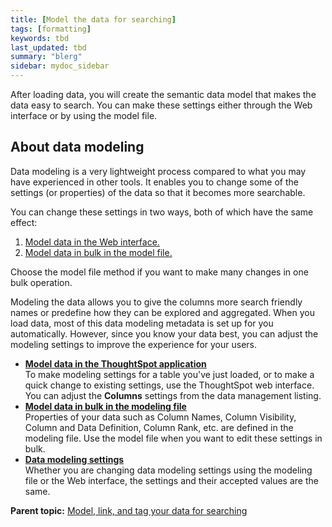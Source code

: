 ```yaml
---
title: [Model the data for searching]
tags: [formatting]
keywords: tbd
last_updated: tbd
summary: "blerg"
sidebar: mydoc_sidebar
---
```

After loading data, you will create the semantic data model that makes the data easy to search. You can make these settings either through the Web interface or by using the model file.

## About data modeling

Data modeling is a very lightweight process compared to what you may have experienced in other tools. It enables you to change some of the settings (or properties) of the data so that it becomes more searchable.

You can change these settings in two ways, both of which have the same effect:

1.  [Model data in the Web interface.](../../shared/conrefs/../../admin/data_modeling/model_data_in_UI.html)
2.  [Model data in bulk in the model file.](../../shared/conrefs/../../admin/data_modeling/edit_model_file.html#)

Choose the model file method if you want to make many changes in one bulk operation.

Modeling the data allows you to give the columns more search friendly names or predefine how they can be explored and aggregated. When you load data, most of this data modeling metadata is set up for you automatically. However, since you know your data best, you can adjust the modeling settings to improve the experience for your users.

-   **[Model data in the ThoughtSpot application](../../admin/data_modeling/model_data_in_UI.html)**  
To make modeling settings for a table you've just loaded, or to make a quick change to existing settings, use the ThoughtSpot web interface. You can adjust the **Columns** settings from the data management listing.
-   **[Model data in bulk in the modeling file](../../admin/data_modeling/edit_model_file.html)**  
Properties of your data such as Column Names, Column Visibility, Column and Data Definition, Column Rank, etc. are defined in the modeling file. Use the model file when you want to edit these settings in bulk.
-   **[Data modeling settings](../../admin/data_modeling/data_modeling_settings.html)**  
Whether you are changing data modeling settings using the modeling file or the Web interface, the settings and their accepted values are the same.

**Parent topic:** [Model, link, and tag your data for searching](../../admin/data_modeling/about_data_modeling_intro.html)
